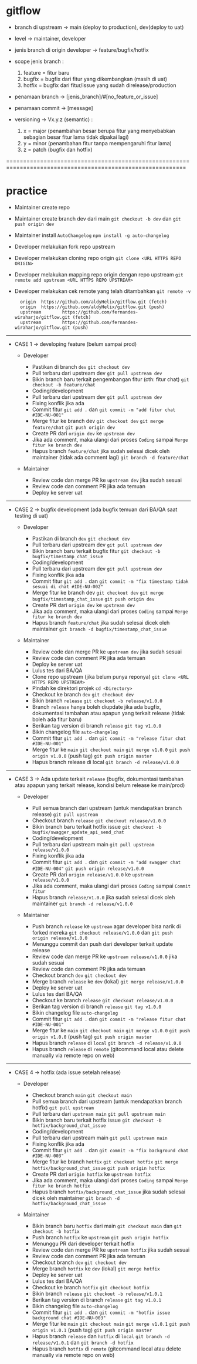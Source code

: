 # gitflow

- branch di upstream -> main (deploy to production), dev(deploy to uat)
- level -> maintainer, developer

- jenis branch di origin developer -> feature/bugfix/hotfix
- scope jenis branch :
  1. feature = fitur baru
  2. bugfix = bugfix dari fitur yang dikembangkan (masih di uat)
  2. hotfix = bugfix dari fitur/issue yang sudah direlease/production 

- penamaan branch -> [jenis_branch]/#[no_feature_or_issue]
- penamaan commit -> [message]

- versioning -> Vx.y.z (semantic) :
  1. x = major (penambahan besar berupa fitur yang menyebabkan sebagian besar fitur lama tidak dipakai lagi)
  2. y = minor (penambahan fitur tanpa mempengaruhi fitur lama)
  3. z = patch (bugfix dan hotfix)

===========================================================================================================

# practice

- Maintainer create repo
- Maintainer create branch dev dari main
  `git checkout -b dev` dan `git push origin dev`
- Maintainer install `AutoChangelog`
  `npm install -g auto-changelog`

- Developer melakukan fork repo upstream
- Developer melakukan cloning repo origin
  `git clone <URL HTTPS REPO ORIGIN>`
- Developer melakukan mapping repo origin dengan repo upstream
  `git remote add upstream <URL HTTPS REPO UPSTREAM>`
  
- Developer melakukan cek remote yang telah ditambahkan
  `git remote -v`
  ```
    origin  https://github.com/aldyHelix/gitflow.git (fetch)
    origin  https://github.com/aldyHelix/gitflow.git (push)
    upstream        https://github.com/fernandes-wiraharjo/gitflow.git (fetch)
    upstream        https://github.com/fernandes-wiraharjo/gitflow.git (push)
  ```

--------------------------------------------------------------------------------------------------
- CASE 1 -> developing feature (belum sampai prod)
  * Developer
    - Pastikan di branch `dev`
      `git checkout dev`
    - Pull terbaru dari upstream dev
      `git pull upstream dev`
    - Bikin branch baru terkait pengembangan fitur (cth: fitur chat)
      `git checkout -b feature/chat`
    - Coding/development
    - Pull terbaru dari upstream dev
      `git pull upstream dev`
    - Fixing konflik jika ada
    - Commit fitur
      `git add .` dan `git commit -m "add fitur chat #IDE-NU-001"`
    - Merge fitur ke branch dev
      `git checkout dev`
      `git merge feature/chat`
      `git push origin dev`
    - Create PR dari `origin dev` ke `upstream dev`
    - Jika ada comment, maka ulangi dari proses `Coding` sampai `Merge fitur ke branch dev`
    - Hapus branch `feature/chat` jika sudah selesai dicek oleh maintainer (tidak ada comment lagi)
      `git branch -d feature/chat`

  * Maintainer
    - Review code dan merge PR ke `upstream dev` jika sudah sesuai
    - Review code dan comment PR jika ada temuan
    - Deploy ke server uat

--------------------------------------------------------------------------------------------------
- CASE 2 -> bugfix development (ada bugfix temuan dari BA/QA saat testing di uat)
  * Developer
    - Pastikan di branch `dev`
      `git checkout dev`
    - Pull terbaru dari upstream dev
      `git pull upstream dev`
    - Bikin branch baru terkait bugfix fitur
      `git checkout -b bugfix/timestamp_chat_issue`
    - Coding/development
    - Pull terbaru dari upstream dev
      `git pull upstream dev`
    - Fixing konflik jika ada
    - Commit fitur
      `git add .` dan `git commit -m "fix timestamp tidak sesuai di chat #IDE-NU-002"`
    - Merge fitur ke branch dev
      `git checkout dev`
      `git merge bugfix/timestamp_chat_issue`
      `git push origin dev`
    - Create PR dari `origin dev` ke `upstream dev`
    - Jika ada comment, maka ulangi dari proses `Coding` sampai `Merge fitur ke branch dev`
    - Hapus branch `feature/chat` jika sudah selesai dicek oleh maintainer
      `git branch -d bugfix/timestamp_chat_issue`

  * Maintainer
    - Review code dan merge PR ke `upstream dev` jika sudah sesuai
    - Review code dan comment PR jika ada temuan
    - Deploy ke server uat
    - Lulus tes dari BA/QA
    - Clone repo upstream (jika belum punya reponya)
      `git clone <URL HTTPS REPO UPSTREAM>`
    - Pindah ke direktori projek
      `cd <Directory>`
    - Checkout ke branch `dev`
      `git checkout dev`
    - Bikin branch `release`
      `git checkout -b release/v1.0.0`
    - Branch `release` hanya boleh diupdate jika ada bugfix, dokumentasi tambahan atau apapun yang terkait release (tidak boleh ada fitur baru)
    - Berikan tag version di branch `release`
      `git tag v1.0.0`
    - Bikin changelog file
      `auto-changelog`
    - Commit fitur
      `git add .` dan `git commit -m "release fitur chat #IDE-NU-001"`
    - Merge fitur ke `main`
      `git checkout main`
      `git merge v1.0.0`
      `git push origin v1.0.0` (push tag)
      `git push origin master`
    - Hapus branch release di local
      `git branch -d release/v1.0.0`

--------------------------------------------------------------------------------------------------
- CASE 3 -> Ada update terkait `release` (bugfix, dokumentasi tambahan atau apapun yang terkait release, kondisi belum release ke main/prod)
  * Developer
    - Pull semua branch dari upstream (untuk mendapatkan branch release)
      `git pull upstream`
    - Checkout branch `release`
      `git checkout release/v1.0.0`
    - Bikin branch baru terkait hotfix issue
      `git checkout -b bugfix/swagger_update_api_send_chat`
    - Coding/development
    - Pull terbaru dari upstream main
      `git pull upstream release/v1.0.0`
    - Fixing konflik jika ada
    - Commit fitur
      `git add .` dan `git commit -m "add swagger chat #IDE-NU-004"`
      `git push origin release/v1.0.0`
    - Create PR dari `origin release/v1.0.0` ke `upstream release/v1.0.0`
    - Jika ada comment, maka ulangi dari proses `Coding` sampai `Commit fitur`
    - Hapus branch `release/v1.0.0` jika sudah selesai dicek oleh maintainer
      `git branch -d release/v1.0.0`

  * Maintainer
    - Push branch `release` ke `upstream` agar developer bisa narik di forked mereka
      `git checkout release/v1.0.0` dan `git push origin release/v1.0.0`
    - Menunggu commit dan push dari developer terkait update release
    - Review code dan merge PR ke `upstream release/v1.0.0` jika sudah sesuai
    - Review code dan comment PR jika ada temuan
    - Checkout branch `dev`
      `git checkout dev`
    - Merge branch `release` ke `dev` (lokal)
      `git merge release/v1.0.0`
    - Deploy ke server uat
    - Lulus tes dari BA/QA
    - Checkout ke branch `release`
      `git checkout release/v1.0.0`
    - Berikan tag version di branch `release`
      `git tag v1.0.0`
    - Bikin changelog file
      `auto-changelog`
    - Commit fitur
      `git add .` dan `git commit -m "release fitur chat #IDE-NU-001"`
    - Merge fitur ke `main`
      `git checkout main`
      `git merge v1.0.0`
      `git push origin v1.0.0` (push tag)
      `git push origin master`
    - Hapus branch `release` di `local`
      `git branch -d release/v1.0.0`
    - Hapus branch `release` di `remote` (gitcommand local atau delete manually via remote repo on web)

--------------------------------------------------------------------------------------------------
- CASE 4 -> hotfix (ada issue setelah release)
  * Developer
    - Checkout branch `main`
      `git checkout main`
    - Pull semua branch dari upstream (untuk mendapatkan branch hotfix)
      `git pull upstream`
    - Pull terbaru dari `upstream main`
      `git pull upstream main`
    - Bikin branch baru terkait hotfix issue
      `git checkout -b hotfix/background_chat_issue`
    - Coding/development
    - Pull terbaru dari upstream main
      `git pull upstream main`
    - Fixing konflik jika ada
    - Commit fitur
      `git add .` dan `git commit -m "fix background chat #IDE-NU-003"`
    - Merge fitur ke branch `hotfix`
      `git checkout hotfix`
      `git merge hotfix/background_chat_issue`
      `git push origin hotfix`
    - Create PR dari `origin hotfix` ke `upstream hotfix`
    - Jika ada comment, maka ulangi dari proses `Coding` sampai `Merge fitur ke branch hotfix`
    - Hapus branch `hotfix/background_chat_issue` jika sudah selesai dicek oleh maintainer
      `git branch -d hotfix/background_chat_issue`

  * Maintainer
    - Bikin branch baru `hotfix` dari main
      `git checkout main` dan `git checkout -b hotfix`
    - Push branch `hotfix` ke `upstream`
      `git push origin hotfix`
    - Menunggu PR dari developer terkait hotfix
    - Review code dan merge PR ke `upstream hotfix` jika sudah sesuai
    - Review code dan comment PR jika ada temuan
    - Checkout branch `dev`
      `git checkout dev`
    - Merge branch `hotfix` ke `dev` (lokal)
      `git merge hotfix`
    - Deploy ke server uat
    - Lulus tes dari BA/QA
    - Checkout ke branch `hotfix`
      `git checkout hotfix`
    - Bikin branch `release`
      `git checkout -b release/v1.0.1`
    - Berikan tag version di branch `release`
      `git tag v1.0.1`
    - Bikin changelog file
      `auto-changelog`
    - Commit fitur
      `git add .` dan `git commit -m "hotfix issue background chat #IDE-NU-003"`
    - Merge fitur ke `main`
      `git checkout main`
      `git merge v1.0.1`
      `git push origin v1.0.1` (push tag)
      `git push origin master`
    - Hapus branch `release` dan `hotfix` di `local`
      `git branch -d release/v1.0.1` dan `git branch -d hotfix`
    - Hapus branch `hotfix` di `remote` (gitcommand local atau delete manually via remote repo on web)
